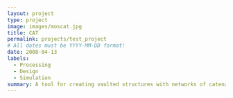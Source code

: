```yaml
---
layout: project
type: project
image: images/moscat.jpg
title: CAT
permalink: projects/test_project
# All dates must be YYYY-MM-DD format!
date: 2008-04-13
labels:
  - Processing
  - Design
  - Simulation
summary: A tool for creating vaulted structures with networks of catenary curves.  Developed for <a href="http://mos.nyc">MOS</a>. 
---
```

